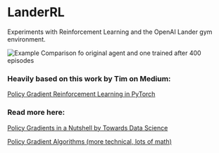 # LanderRL
Experiments with Reinforcement Learning and the OpenAI Lander gym environment.

![Example Comparison fo original agent and one trained after 400 episodes](https://github.com/SamWheating/LanderRL/blob/master/sidebyside.gif)


### Heavily based on this work by Tim on Medium:
[Policy Gradient Reinforcement Learning in PyTorch](https://medium.com/@ts1829/policy-gradient-reinforcement-learning-in-pytorch-df1383ea0baf)

### Read more here:
[Policy Gradients in a Nutshell by Towards Data Science](https://towardsdatascience.com/policy-gradients-in-a-nutshell-8b72f9743c5d)

[Policy Gradient Algorithms (more technical, lots of math)](https://lilianweng.github.io/lil-log/2018/04/08/policy-gradient-algorithms.html)
